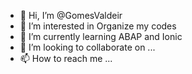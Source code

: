- 👋 Hi, I’m @GomesValdeir
- 👀 I’m interested in Organize my codes
- 🌱 I’m currently learning ABAP and Ionic
- 💞️ I’m looking to collaborate on ...
- 📫 How to reach me ...

<!---
GomesValdeir/GomesValdeir is a ✨ special ✨ repository because its `README.md` (this file) appears on your GitHub profile.
You can click the Preview link to take a look at your changes.
--->
